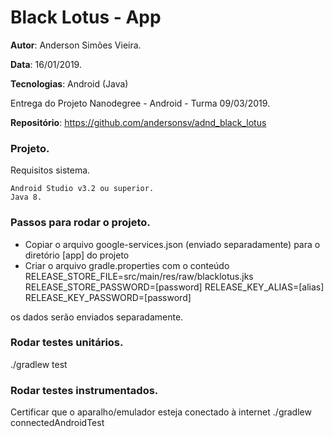 # Black Lotus - App

**Autor**: Anderson Simões Vieira.

**Data**: 16/01/2019.

**Tecnologias**: Android (Java)

Entrega do Projeto Nanodegree - Android - Turma 09/03/2019.

**Repositório**: https://github.com/andersonsv/adnd_black_lotus

### Projeto.

Requisitos sistema.

    Android Studio v3.2 ou superior.
    Java 8.
    
### Passos para rodar o projeto.
- Copiar o arquivo google-services.json (enviado separadamente) para o diretório [app] do projeto
- Criar o arquivo gradle.properties com o conteúdo 
RELEASE_STORE_FILE=src/main/res/raw/blacklotus.jks
RELEASE_STORE_PASSWORD=[password]
RELEASE_KEY_ALIAS=[alias]
RELEASE_KEY_PASSWORD=[password]

os dados serão enviados separadamente.

### Rodar testes unitários.
 ./gradlew test
 
 
 ### Rodar testes instrumentados.
Certificar que o aparalho/emulador esteja conectado à internet
 ./gradlew connectedAndroidTest